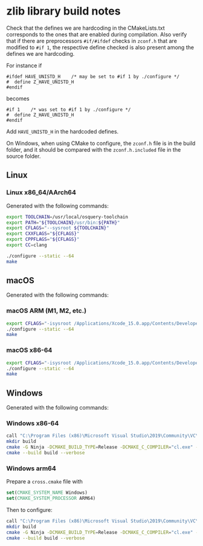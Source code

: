 # zlib library build notes

Check that the defines we are hardcoding in the CMakeLists.txt corresponds to the ones that are enabled during compilation.
Also verify that if there are preprocessors `#if/#ifdef` checks in `zconf.h` that are modified to `#if 1`,
the respective define checked is also present among the defines we are hardcoding.

For instance if
```
#ifdef HAVE_UNISTD_H    /* may be set to #if 1 by ./configure */
#  define Z_HAVE_UNISTD_H
#endif
```

becomes
```
#if 1    /* was set to #if 1 by ./configure */
#  define Z_HAVE_UNISTD_H
#endif
```

Add `HAVE_UNISTD_H` in the hardcoded defines.

On Windows, when using CMake to configure, the `zconf.h` file is in the build folder, and it should be compared with the `zconf.h.included` file in the source folder.

## Linux

### Linux x86_64/AArch64

Generated with the following commands:

```bash
export TOOLCHAIN=/usr/local/osquery-toolchain
export PATH="${TOOLCHAIN}/usr/bin:${PATH}"
export CFLAGS="--sysroot ${TOOLCHAIN}"
export CXXFLAGS="${CFLAGS}"
export CPPFLAGS="${CFLAGS}"
export CC=clang

./configure --static --64
make
```

## macOS

Generated with the following commands:

### macOS ARM (M1, M2, etc.)

```sh
export CFLAGS="-isysroot /Applications/Xcode_15.0.app/Contents/Developer/Platforms/MacOSX.platform/Developer/SDKs/MacOSX14.2.sdk -target arm64-apple-macos10.15"
./configure --static --64
make
```

### macOS x86-64

```sh
export CFLAGS="-isysroot /Applications/Xcode_15.0.app/Contents/Developer/Platforms/MacOSX.platform/Developer/SDKs/MacOSX14.2.sdk -target x86_64-apple-macos10.15"
./configure --static --64
make
```

## Windows

Generated with the following commands:

### Windows x86-64

```sh
call "C:\Program Files (x86)\Microsoft Visual Studio\2019\Community\VC\Auxiliary\Build\vcvarsall.bat" x64
mkdir build
cmake -G Ninja -DCMAKE_BUILD_TYPE=Release -DCMAKE_C_COMPILER="cl.exe" -S . -B build
cmake --build build --verbose
```

### Windows arm64

Prepare a `cross.cmake` file with
```cmake
set(CMAKE_SYSTEM_NAME Windows)
set(CMAKE_SYSTEM_PROCESSOR ARM64)
```

Then to configure:

```sh
call "C:\Program Files (x86)\Microsoft Visual Studio\2019\Community\VC\Auxiliary\Build\vcvarsall.bat" x64_arm64
mkdir build
cmake -G Ninja -DCMAKE_BUILD_TYPE=Release -DCMAKE_C_COMPILER="cl.exe" -DCMAKE_TOOLCHAIN_FILE=cross.cmake -S . -B build
cmake --build build --verbose
```
